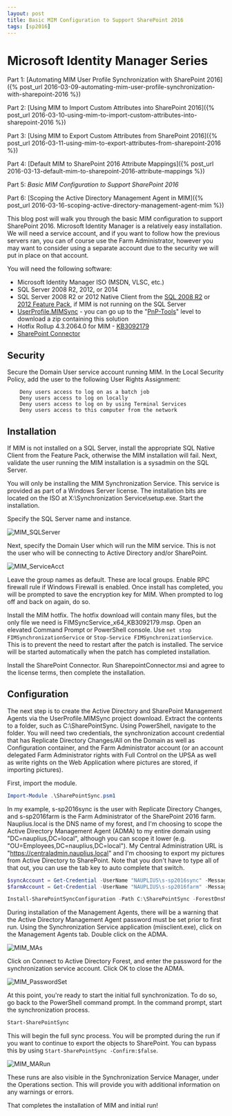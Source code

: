 ```yaml
---
layout: post
title: Basic MIM Configuration to Support SharePoint 2016
tags: [sp2016]
---
```


# Microsoft Identity Manager Series

Part 1: [Automating MIM User Profile Synchronization with SharePoint 2016]({% post_url 2016-03-09-automating-mim-user-profile-synchronization-with-sharepoint-2016 %})

Part 2: [Using MIM to Import Custom Attributes into SharePoint 2016]({% post_url 2016-03-10-using-mim-to-import-custom-attributes-into-sharepoint-2016 %})

Part 3: [Using MIM to Export Custom Attributes from SharePoint 2016]({% post_url 2016-03-11-using-mim-to-export-attributes-from-sharepoint-2016 %})

Part 4: [Default MIM to SharePoint 2016 Attribute Mappings]({% post_url 2016-03-13-default-mim-to-sharepoint-2016-attribute-mappings %})

Part 5: _Basic MIM Configuration to Support SharePoint 2016_

Part 6: [Scoping the Active Directory Management Agent in MIM]({% post_url 2016-03-16-scoping-active-directory-management-agent-mim %})

This blog post will walk you through the basic MIM configuration to support SharePoint 2016. Microsoft Identity Manager is a relatively easy installation. We will need a service account, and if you want to follow how the previous servers ran, you can of course use the Farm Administrator, however you may want to consider using a separate account due to the security we will put in place on that account.

You will need the following software:

* Microsoft Identity Manager ISO (MSDN, VLSC, etc.)
* SQL Server 2008 R2, 2012, or 2014
* SQL Server 2008 R2 or 2012 Native Client from the [SQL 2008 R2](https://www.microsoft.com/en-us/download/details.aspx?id=16978) or [2012 Feature Pack](https://www.microsoft.com/en-us/download/details.aspx?id=35580), if MIM is not running on the SQL Server
* [UserProfile.MIMSync](https://github.com/OfficeDev/PnP-Tools/tree/master/Solutions/UserProfile.MIMSync) - you can go up to the "[PnP-Tools](https://github.com/OfficeDev/PnP-Tools)" level to download a zip containing this solution
* Hotfix Rollup 4.3.2064.0 for MIM - [KB3092179](https://support.microsoft.com/en-us/kb/3092179)
* [SharePoint Connector](http://www.microsoft.com/en-us/download/details.aspx?id=41164)

## Security

Secure the Domain User service account running MIM. In the Local Security Policy, add the user to the following User Rights Assignment:

```
    Deny users access to log on as a batch job
    Deny users access to log on locally
    Deny users access to log on by using Terminal Services
    Deny users access to this computer from the network
```

## Installation

If MIM is not installed on a SQL Server, install the appropriate SQL Native Client from the Feature Pack, otherwise the MIM installation will fail. Next, validate the user running the MIM installation is a sysadmin on the SQL Server.

You will only be installing the MIM Synchronization Service. This service is provided as part of a Windows Server license. The installation bits are located on the ISO at X:\Synchronization Service\setup.exe. Start the installation.

Specify the SQL Server name and instance.

![MIM_SQLServer](/assets/images/2016/03/MIM_SQLServer.png)

Next, specify the Domain User which will run the MIM service. This is not the user who will be connecting to Active Directory and/or SharePoint.

![MIM_ServiceAcct](/assets/images/2016/03/MIM_ServiceAcct.png)

Leave the group names as default. These are local groups. Enable RPC firewall rule if Windows Firewall is enabled. Once install has completed, you will be prompted to save the encryption key for MIM. When prompted to log off and back on again, do so.

Install the MIM hotfix. The hotfix download will contain many files, but the only file we need is FIMSyncService_x64_KB3092179.msp. Open an elevated Command Prompt or PowerShell console. Use `net stop FIMSynchronizationService` or `Stop-Service FIMSynchronizationService`. This is to prevent the need to restart after the patch is installed. The service will be started automatically when the patch has completed installation.

Install the SharePoint Connector. Run SharepointConnector.msi and agree to the license terms, then complete the installation.

## Configuration

The next step is to create the Active Directory and SharePoint Management Agents via the UserProfile.MIMSync project download. Extract the contents to a folder, such as C:\SharePointSync. Using PowerShell, navigate to the folder. You will need two credentials, the synchronization account credential that has Replicate Directory Changes/All on the Domain as well as Configuration container, and the Farm Administrator account (or an account delegated Farm Administrator rights with Full Control on the UPSA as well as write rights on the Web Application where pictures are stored, if importing pictures).

First, import the module.

```powershell
Import-Module .\SharePointSync.psm1
```

In my example, s-sp2016sync is the user with Replicate Directory Changes, and s-sp2016farm is the Farm Administrator of the SharePoint 2016 farm. Nauplius.local is the DNS name of my forest, and I'm choosing to scope the Active Directory Management Agent (ADMA) to my entire domain using "DC=nauplius,DC=local", although you can scope it lower (e.g. "OU=Employees,DC=nauplius,DC=local"). My Central Administration URL is "https://centraladmin.nauplius.local" and I'm choosing to export my pictures from Active Directory to SharePoint. Note that you don't have to type all of that out, you can use the tab key to auto complete that switch.

```powershell
$syncAccount = Get-Credential -UserName "NAUPLIUS\s-sp2016sync" -Message "Sync Account"
$farmAccount = Get-Credential -UserName "NAUPLIUS\s-sp2016farm" -Message "Farm Admin"

Install-SharePointSyncConfiguration -Path C:\SharePointSync -ForestDnsName nauplius.local -ForestCredential $syncAccount -OrganizationalUnit "DC=NAUPLIUS,DC=LOCAL" -SharePointUrl https://centralAdmin.nauplius.local -SharePointCredential $farmAccount -PictureFlowDirection "Export only (NEVER from SharePoint)"
```

During installation of the Management Agents, there will be a warning that the Active Directory Management Agent password must be set prior to first run. Using the Synchronization Service application (miisclient.exe), click on the Management Agents tab. Double click on the ADMA.

![MIM_MAs](/assets/images/2016/03/MIM_MAs.png)

Click on Connect to Active Directory Forest, and enter the password for the synchronization service account. Click OK to close the ADMA.

![MIM_PasswordSet](/assets/images/2016/03/MIM_PasswordSet.png)

At this point, you're ready to start the initial full synchronization. To do so, go back to the PowerShell command prompt. In the command prompt, start the synchronization process.

```powershell
Start-SharePointSync
```

This will begin the full sync process. You will be prompted during the run if you want to continue to export the objects to SharePoint. You can bypass this by using `Start-SharePointSync -Confirm:$false`.

![MIM_MARun](/assets/images/2016/03/MIM_MARun.png)

These runs are also visible in the Synchronization Service Manager, under the Operations section. This will provide you with additional information on any warnings or errors.

That completes the installation of MIM and initial run!